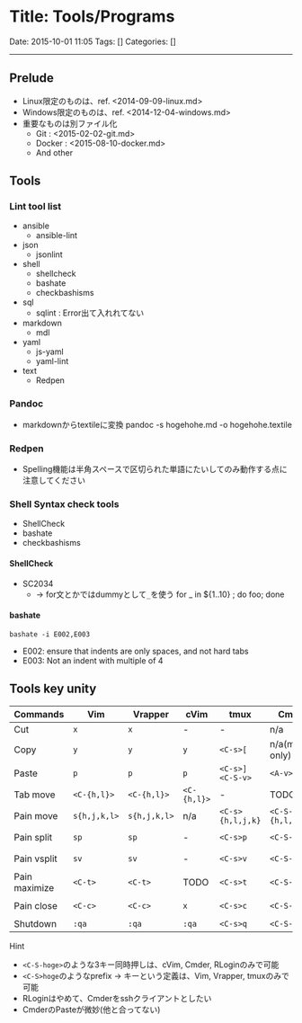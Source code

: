 # Title: Tools/Programs

Date: 2015-10-01 11:05
Tags: []
Categories: []

---

## Prelude

* Linux限定のものは、ref. <2014-09-09-linux.md>
* Windows限定のものは、ref. <2014-12-04-windows.md>
* 重要なものは別ファイル化
	* Git : <2015-02-02-git.md>
	* Docker : <2015-08-10-docker.md>
	* And other

## Tools

### Lint tool list

* ansible
	* ansible-lint
* json
	* jsonlint
* shell
	* shellcheck
	* bashate
	* checkbashisms
* sql
	* sqlint : Error出て入れれてない
* markdown
	* mdl
* yaml
	* js-yaml
	* yaml-lint
* text
	* Redpen

### Pandoc

* markdownからtextileに変換
		pandoc -s hogehohe.md -o hogehohe.textile

### Redpen

* Spelling機能は半角スペースで区切られた単語にたいしてのみ動作する点に注意してください

### Shell Syntax check tools

* ShellCheck
* bashate
* checkbashisms

#### ShellCheck

* SC2034
	* -> for文とかではdummyとして`_`を使う
			for _ in ${1..10} ; do foo; done

#### bashate

	bashate -i E002,E003

* E002: ensure that indents are only spaces, and not hard tabs
* E003: Not an indent with multiple of 4

## Tools key unity

Commands      | Vim          | Vrapper      | cVim        | tmux                    | Cmder             | RLogin
---           | ---          | ---          | ---         | ---                     | ---               | ---
Cut           | `x`          | `x`          | -           | -                       | n/a               | n/a
Copy          | `y`          | `y`          | `y`         | `<C-s>[`                | n/a(mouse only)   | `<A-c>`
Paste         | `p`          | `p`          | `p`         | `<C-s>]`<br />`<C-S-v>` | `<A-v>`           | `<A-v>`
Tab move      | `<C-{h,l}>`  | `<C-{h,l}>`  | `<C-{h,l}>` | -                       | TODO              | TODO
Pain move     | `s{h,j,k,l>` | `s{h,j,k,l>` | n/a         | `<C-s>{h,l,j,k}`        | `<C-S-{h,l,j,k}>` | TODO
Pain split    | `sp`         | `sp`         | -           | `<C-s>p`                | `<C-S-p>`         | `<C-S-p>`
Pain vsplit   | `sv`         | `sv`         | -           | `<C-s>v`                | `<C-S-v>`         | `<C-S-v>`
Pain maximize | `<C-t>`      | `<C-t>`      | TODO        | `<C-s>t`                | `<C-S-t>`         | TODO
Pain close    | `<C-c>`      | `<C-c>`      | `x`         | `<C-s>c`                | `<C-S-c>`         | `<C-S-c>`
Shutdown      | `:qa`        | `:qa`        | `:qa`       | `<C-s>q`                | `<C-S-q>`         | TODO

Hint

* `<C-S-hoge>`のような3キー同時押しは、cVim, Cmder, RLoginのみで可能
* `<C-S>hoge`のようなprefix -> キーという定義は、Vim, Vrapper, tmuxのみで可能
* RLoginはやめて、Cmderをsshクライアントとしたい
* CmderのPasteが微妙(他と合ってない)

